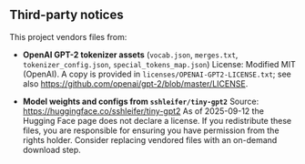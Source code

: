 ## Third-party notices

This project vendors files from:

* **OpenAI GPT-2 tokenizer assets** (`vocab.json`, `merges.txt`,
  `tokenizer_config.json`, `special_tokens_map.json`)
  License: Modified MIT (OpenAI). A copy is provided in
  `licenses/OPENAI-GPT2-LICENSE.txt`; see also
  https://github.com/openai/gpt-2/blob/master/LICENSE.

* **Model weights and configs from `sshleifer/tiny-gpt2`**
  Source: https://huggingface.co/sshleifer/tiny-gpt2
  As of 2025-09-12 the Hugging Face page does not declare a license. If you
  redistribute these files, you are responsible for ensuring you have
  permission from the rights holder. Consider replacing vendored files with an
  on-demand download step.
